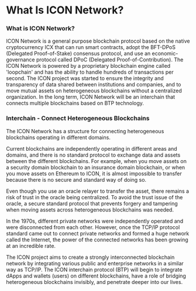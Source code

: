 # What Is ICON Network?

### What is ICON Network?

ICON Network is a general purpose blockchain protocol based on the native cryptocurrency ICX that can run smart contracts, adopt the BFT-DPoS \(Delegated Proof-of-Stake\) consensus protocol, and use an economic-governance protocol called DPoC \(Delegated Proof-of-Contribution\). The ICON Network is powered by a proprietary blockchain engine called 'loopchain' and has the ability to handle hundreds of transactions per second. The ICON project was started to ensure the integrity and transparency of data shared between institutions and companies, and to move mutual assets on heterogeneous blockchains without a centralized organization. In the long term, ICON Network will be an interchain that connects multiple blockchains based on BTP technology.

### Interchain - Connect Heterogeneous Blockchains

The ICON Network has a structure for connecting heterogeneous blockchains operating in different domains.

Current blockchains are independently operating in different areas and domains, and there is no standard protocol to exchange data and assets between the different blockchains. For example, when you move assets on a security domain blockchain to an insurance domain blockchain, or when you move assets on Ethereum to ICON, it is almost impossible to transfer because there is no secure and standard way of doing so.

Even though you use an oracle relayer to transfer the asset, there remains a risk of trust in the oracle being centralized. To avoid the trust issue of the oracle, a secure standard protocol that prevents forgery and tampering when moving assets across heterogeneous blockchains was needed.

In the 1970s, different private networks were independently operated and were disconnected from each other. However, once the TCP/IP protocol standard came out to connect private networks and formed a huge network called the Internet, the power of the connected networks has been growing at an incredible rate.

The ICON project aims to create a strongly interconnected blockchain network by integrating various public and enterprise networks in a similar way as TCP/IP. The ICON interchain protocol \(BTP\) will begin to integrate dApps and wallets \(users\) on different blockchains, have a role of bridging heterogeneous blockchains invisibly, and penetrate deeper into our lives.

